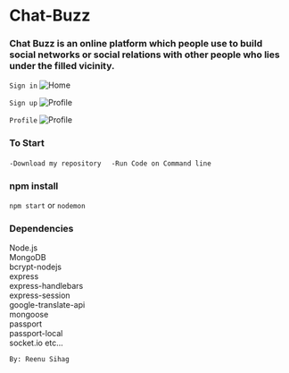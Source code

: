 # Chat-Buzz
### Chat Buzz is an online platform which people use to build social networks or social relations with other people who lies under the filled vicinity.
``` Sign in ```
![Home](https://github.com/storyofcoder/chat-buzz/blob/master/home.jpg)

``` Sign up ```
![Profile](https://github.com/storyofcoder/chat-buzz/blob/master/signup.jpg)

``` Profile ```
![Profile](https://github.com/storyofcoder/chat-buzz/blob/master/profile.jpg)

### To Start 
``` -Download my repository   ```
``` -Run Code on Command line ``` 

### npm install 
``` npm start ``` or ``` nodemon ``` </br>

### Dependencies 
Node.js </br> MongoDB</br> bcrypt-nodejs </br> express </br> express-handlebars </br> express-session </br> google-translate-api </br> 
mongoose  </br> passport </br> passport-local </br> socket.io etc...

``` By: Reenu Sihag ```
